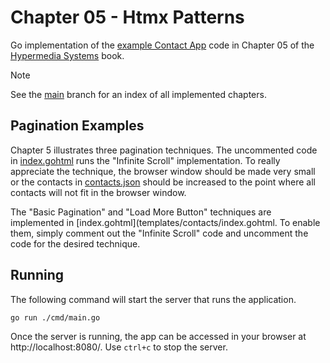 # Chapter 05 - Htmx Patterns

Go implementation of the [example Contact App][0] code in Chapter 05 of the [Hypermedia Systems][1] book.

> [!NOTE]  
> See the [main][2] branch for an index of all implemented chapters.

## Pagination Examples

Chapter 5 illustrates three pagination techniques. The uncommented code in [index.gohtml](templates/contacts/index.gohtml) runs the "Infinite Scroll" implementation.  To really appreciate the technique, the browser window should be made very small or the contacts in [contacts.json](contacts.json) should be increased to the point where all contacts will not fit in the browser window.

The "Basic Pagination" and "Load More Button" techniques are implemented in [index.gohtml](templates/contacts/index.gohtml. To enable them, simply comment out the "Infinite Scroll" code and uncomment the code for the desired technique.

## Running

The following command will start the server that runs the application.

```shell
go run ./cmd/main.go 
```
Once the server is running, the app can be accessed in your browser at http://localhost:8080/. Use `ctrl+c` to stop the server.

[0]: https://github.com/bigskysoftware/contact-app "Contact App"
[1]: https://hypermedia.systems/ "Hypermedia Systems book"
[2]: https://github.com/mousedownco/htmx-contact-app "htmx-contact-app main"